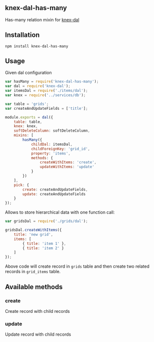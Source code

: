 ## knex-dal-has-many

Has-many relation mixin for [knex-dal](https://github.com/boo1ean/knex-dal)

## Installation

```
npm install knex-dal-has-many
```

## Usage

Given dal configuration

```javascript
var hasMany = require('knex-dal-has-many');
var dal = require('knex-dal');
var itemsDal = require('./items/dal');
var knex = require('../services/db');

var table = 'grids';
var createAndUpdateFields = ['title'];

module.exports = dal({
	table: table,
	knex: knex,
	softDeleteColumn: softDeleteColumn,
	mixins: [
		hasMany({
			childDal: itemsDal,
			childForeignKey: 'grid_id',
			property: 'items',
			methods: {
				createWithItems: 'create',
				updateWithItems: 'update'
			}
		})
	],
	pick: {
		create: createAndUpdateFields,
		update: createAndUpdateFields
	}
});
```

Allows to store hierarchical data with one function call:

```javascript
var gridsDal = require('./grids/dal');

gridsDal.createWithItems({
	title: 'new grid',
	items: [
		{ title: 'item 1' },
		{ title: 'item 2' }
	]
});
```
Above code will create record in `grids` table and then create two related records in `grid_items` table.

## Available methods

### create

Create record with child records

### update

Update record with child records
